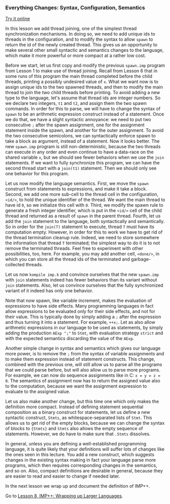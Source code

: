 <!-- Copyright (c) 2010-2019 K Team. All Rights Reserved. -->

### Everything Changes: Syntax, Configuration, Semantics

[Try it online](http://kframework.org/tool/run/?autoload=tutorial/1_k/4_imp%2b%2b/lesson_7/imp.k)

In this lesson we add thread joining, one of the simplest thread
synchronization mechanisms. In doing so, we need to add unique ids
to threads in the configuration, and to modify the syntax to allow `spawn`
to return the id of the newly created thread. This gives us an opportunity
to make several other small syntactic and semantics changes to the language,
which make it more powerful or more compact at a rather low cost.

Before we start, let us first copy and modify the previous `spawn.imp` program
from Lesson 1 to make use of thread joining. Recall from Lesson 6 that in some
runs of this program the main thread completed before the child threads,
printing a possibly undesired value of `x`. What we want now is to assign
unique ids to the two spawned threads, and then to modify the main thread to
join the two child threads before printing. To avoid adding a new type to
the language, let's assume that thread ids are integer numbers. So we declare
two integers, `t1` and `t2`, and assign them the two spawn commands. In order
for this to parse, we will have to change the syntax of `spawn` to be an
arithmetic expression construct instead of a statement. Once we do that,
we have a slight syntactic annoyance: we need to put two consecutive `;`
after the spawn assignment, one for the assignment statement inside the spawn,
and another for the outer assignment. To avoid the two consecutive semicolons,
we can syntactically enforce spawn to take a block as argument, instead of a
statement. Now it looks better. The new `spawn.imp` program is still
non-deterministic, because the two threads can execute in any order and even
continue to have a data-race on the shared variable `x`, but we should see fewer
behaviors when we use the `join` statements. If we want to fully synchronize
this program, we can have the second thread start with a `join(t1)` statement.
Then we should only see one behavior for this program.

Let us now modify the language semantics. First, we move the `spawn`
construct from statements to expressions, and make it take a block.
Second, we add one more sub-cell to the thread cell in the configuration,
`<id/>`, to hold the unique identifier of the thread. We want the main
thread to have id `0`, so we initialize this cell with `0`. Third, we modify
the spawn rule to generate a fresh integer identifier, which is put in the
`<id/>` cell of the child thread and returned as a result of `spawn` in the
parent thread. Fourth, let us add the `join` statement to the language,
both syntactically and semantically. So in order for the `join(T)` statement
to execute, thread `T` must have its computation empty. However, in order
for this to work we have to get rid of the thread termination cleanup rule.
Indeed, we need to store somewhere the information that thread `T` terminated;
the simplest way to do it is to not remove the terminated threads. Feel free
to experiment with other possibilities, too, here. For example, you may add
another cell, `<done/>`, in which you can store all the thread ids of the
terminated and garbage-collected threads.

Let us now `kompile imp.k` and convince ourselves that the new `spawn.imp`
with `join` statements indeed has fewer behaviors than its variant without
`join` statements. Also, let us convince ourselves that the fully synchronized
variant of it indeed has only one behavior.

Note that now spawn, like variable increment, makes the evaluation of
expressions to have side effects. Many programming languages in fact allow
expressions to be evaluated only for their side effects, and not for their
value. This is typically done by simply adding a `;` after the expression
and thus turning it into a statement. For example, `++x;`. Let as also
allow arithmetic expressions in our language to be used as statements, by
simply adding the production `AExp ";"` to `Stmt`, with evaluation strategy
`strict` and with the expected semantics discarding the value of the `AExp`.

Another simple change in syntax and semantics which gives our language more
power, is to remove the `;` from the syntax of variable assignments and to make
them expression instead of statement constructs. This change, combined with
the previous one, will still allow us to parse all the programs that we could
parse before, but will also allow us to parse more programs. For example, we
can now do sequence assignments like in C: `x = y = z = 0`. The semantics
of assignment now has to return the assigned value also to the computation,
because we want the assignment expression to evaluate to the assigned value.

Let us also make another change, but this time one which only makes the
definition more compact. Instead of defining statement sequential
composition as a binary construct for statements, let us define a new
syntactic construct, `Stmts`, as whitespace-separated lists of `Stmt`. This
allows us to get rid of the empty blocks, because we can change the syntax of
blocks to `{Stmts}` and `Stmts` also allows the empty sequence of statements.
However, we do have to make sure that `.Stmts` dissolves.

In general, unless you are defining a well-established programming language,
it is quite likely that your definitions will suffer lots of changes like the
ones seen in this lecture. You add a new construct, which suggests changes
in the existing syntax making in fact your language parse more programs,
which then requires corresponding changes in the semantics, and so on.
Also, compact definitions are desirable in general, because they are easier
to read and easier to change if needed later.

In the next lesson we wrap up and document the definition of IMP++.

Go to [Lesson 8, IMP++: Wrapping up Larger Languages](../lesson_8/README.md).
